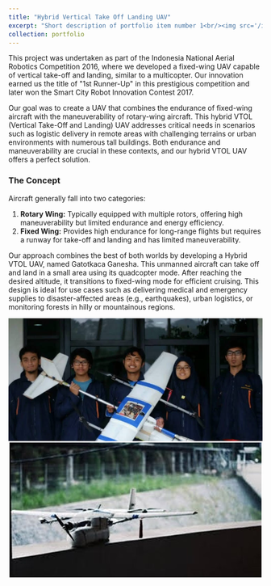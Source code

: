 ```yaml
---
title: "Hybrid Vertical Take Off Landing UAV"
excerpt: "Short description of portfolio item number 1<br/><img src='/images/500x300.png'>"
collection: portfolio
---
```


This project was undertaken as part of the Indonesia National Aerial Robotics Competition 2016, where we developed a fixed-wing UAV capable of vertical take-off and landing, similar to a multicopter. Our innovation earned us the title of "1st Runner-Up" in this prestigious competition and later won the Smart City Robot Innovation Contest 2017.

Our goal was to create a UAV that combines the endurance of fixed-wing aircraft with the maneuverability of rotary-wing aircraft. This hybrid VTOL (Vertical Take-Off and Landing) UAV addresses critical needs in scenarios such as logistic delivery in remote areas with challenging terrains or urban environments with numerous tall buildings. Both endurance and maneuverability are crucial in these contexts, and our hybrid VTOL UAV offers a perfect solution.

### The Concept

Aircraft generally fall into two categories:
1. **Rotary Wing:** Typically equipped with multiple rotors, offering high maneuverability but limited endurance and energy efficiency.
2. **Fixed Wing:** Provides high endurance for long-range flights but requires a runway for take-off and landing and has limited maneuverability.

Our approach combines the best of both worlds by developing a Hybrid VTOL UAV, named Gatotkaca Ganesha. This unmanned aircraft can take off and land in a small area using its quadcopter mode. After reaching the desired altitude, it transitions to fixed-wing mode for efficient cruising. This design is ideal for use cases such as delivering medical and emergency supplies to disaster-affected areas (e.g., earthquakes), urban logistics, or monitoring forests in hilly or mountainous regions.

<p align="center">
  <img src='/images/portf_hvtol_1.jpg' alt="Hybrid VTOL UAV"/>
  <img src='/images/portf_hvtol_2.jpg' alt="Hybrid VTOL UAV"/>
</p>
